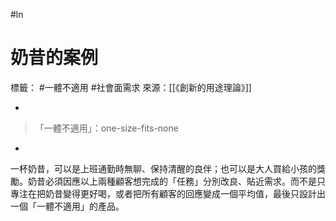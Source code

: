 #ln 
# 奶昔的案例
標籤： #一體不適用 #社會面需求 
來源：[[《創新的用途理論》]]

-

>「一體不適用」：one-size-fits-none

-

一杯奶昔，可以是上班通勤時無聊、保持清醒的良伴；也可以是大人買給小孩的獎勵。奶昔必須因應以上兩種顧客想完成的「任務」分別改良、貼近需求。而不是只專注在把奶昔變得更好喝，或者把所有顧客的回應變成一個平均值，最後只設計出一個「一體不適用」的產品。